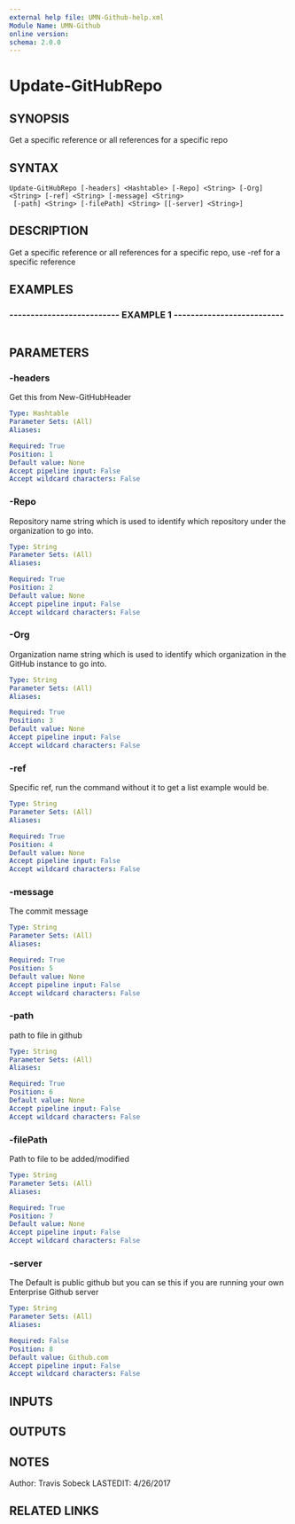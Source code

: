 ```yaml
---
external help file: UMN-Github-help.xml
Module Name: UMN-Github
online version: 
schema: 2.0.0
---
```


# Update-GitHubRepo

## SYNOPSIS
Get a specific reference or all references for a specific repo

## SYNTAX

```
Update-GitHubRepo [-headers] <Hashtable> [-Repo] <String> [-Org] <String> [-ref] <String> [-message] <String>
 [-path] <String> [-filePath] <String> [[-server] <String>]
```

## DESCRIPTION
Get a specific reference or all references for a specific repo, use -ref for a specific reference

## EXAMPLES

### -------------------------- EXAMPLE 1 --------------------------
```

```

## PARAMETERS

### -headers
Get this from New-GitHubHeader

```yaml
Type: Hashtable
Parameter Sets: (All)
Aliases: 

Required: True
Position: 1
Default value: None
Accept pipeline input: False
Accept wildcard characters: False
```

### -Repo
Repository name string which is used to identify which repository under the organization to go into.

```yaml
Type: String
Parameter Sets: (All)
Aliases: 

Required: True
Position: 2
Default value: None
Accept pipeline input: False
Accept wildcard characters: False
```

### -Org
Organization name string which is used to identify which organization in the GitHub instance to go into.

```yaml
Type: String
Parameter Sets: (All)
Aliases: 

Required: True
Position: 3
Default value: None
Accept pipeline input: False
Accept wildcard characters: False
```

### -ref
Specific ref, run the command without it to get a list example would be.

```yaml
Type: String
Parameter Sets: (All)
Aliases: 

Required: True
Position: 4
Default value: None
Accept pipeline input: False
Accept wildcard characters: False
```

### -message
The commit message

```yaml
Type: String
Parameter Sets: (All)
Aliases: 

Required: True
Position: 5
Default value: None
Accept pipeline input: False
Accept wildcard characters: False
```

### -path
path to file in github

```yaml
Type: String
Parameter Sets: (All)
Aliases: 

Required: True
Position: 6
Default value: None
Accept pipeline input: False
Accept wildcard characters: False
```

### -filePath
Path to file to be added/modified

```yaml
Type: String
Parameter Sets: (All)
Aliases: 

Required: True
Position: 7
Default value: None
Accept pipeline input: False
Accept wildcard characters: False
```

### -server
The Default is public github but you can se this if you are running your own Enterprise Github server

```yaml
Type: String
Parameter Sets: (All)
Aliases: 

Required: False
Position: 8
Default value: Github.com
Accept pipeline input: False
Accept wildcard characters: False
```

## INPUTS

## OUTPUTS

## NOTES
Author: Travis Sobeck
LASTEDIT: 4/26/2017

## RELATED LINKS

